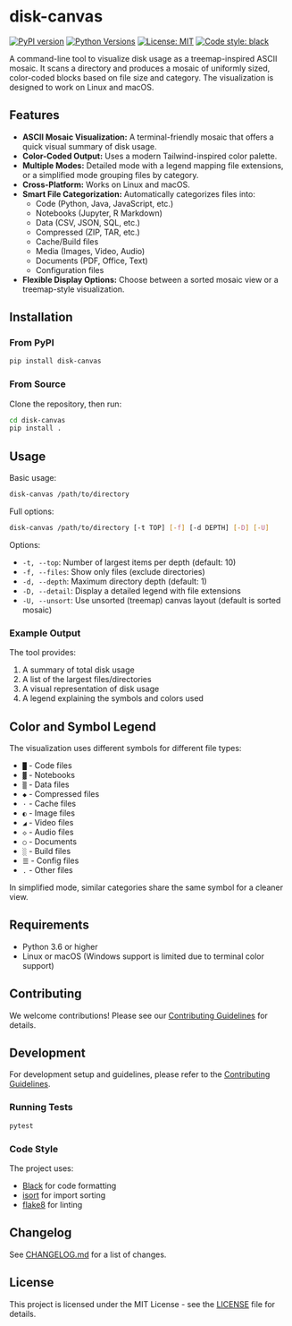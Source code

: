 # disk-canvas

[![PyPI version](https://badge.fury.io/py/disk-canvas.svg)](https://badge.fury.io/py/disk-canvas)
[![Python Versions](https://img.shields.io/pypi/pyversions/disk-canvas.svg)](https://pypi.org/project/disk-canvas/)
[![License: MIT](https://img.shields.io/badge/License-MIT-yellow.svg)](https://opensource.org/licenses/MIT)
[![Code style: black](https://img.shields.io/badge/code%20style-black-000000.svg)](https://github.com/psf/black)

A command-line tool to visualize disk usage as a treemap-inspired ASCII mosaic. It scans a directory and produces a mosaic of uniformly sized, color-coded blocks based on file size and category. The visualization is designed to work on Linux and macOS.

## Features

- **ASCII Mosaic Visualization:** A terminal-friendly mosaic that offers a quick visual summary of disk usage.
- **Color-Coded Output:** Uses a modern Tailwind-inspired color palette.
- **Multiple Modes:** Detailed mode with a legend mapping file extensions, or a simplified mode grouping files by category.
- **Cross-Platform:** Works on Linux and macOS.
- **Smart File Categorization:** Automatically categorizes files into:
  - Code (Python, Java, JavaScript, etc.)
  - Notebooks (Jupyter, R Markdown)
  - Data (CSV, JSON, SQL, etc.)
  - Compressed (ZIP, TAR, etc.)
  - Cache/Build files
  - Media (Images, Video, Audio)
  - Documents (PDF, Office, Text)
  - Configuration files
- **Flexible Display Options:** Choose between a sorted mosaic view or a treemap-style visualization.

## Installation

### From PyPI

```bash
pip install disk-canvas
```

### From Source

Clone the repository, then run:

```bash
cd disk-canvas
pip install .
```

## Usage

Basic usage:

```bash
disk-canvas /path/to/directory
```

Full options:

```bash
disk-canvas /path/to/directory [-t TOP] [-f] [-d DEPTH] [-D] [-U]
```

Options:

- `-t, --top`: Number of largest items per depth (default: 10)
- `-f, --files`: Show only files (exclude directories)
- `-d, --depth`: Maximum directory depth (default: 1)
- `-D, --detail`: Display a detailed legend with file extensions
- `-U, --unsort`: Use unsorted (treemap) canvas layout (default is sorted mosaic)

### Example Output

The tool provides:
1. A summary of total disk usage
2. A list of the largest files/directories
3. A visual representation of disk usage
4. A legend explaining the symbols and colors used

## Color and Symbol Legend

The visualization uses different symbols for different file types:

- `█` - Code files
- `▓` - Notebooks
- `▒` - Data files
- `◆` - Compressed files
- `·` - Cache files
- `◐` - Image files
- `◢` - Video files
- `◇` - Audio files
- `○` - Documents
- `░` - Build files
- `☰` - Config files
- `.` - Other files

In simplified mode, similar categories share the same symbol for a cleaner view.

## Requirements

- Python 3.6 or higher
- Linux or macOS (Windows support is limited due to terminal color support)

## Contributing

We welcome contributions! Please see our [Contributing Guidelines](CONTRIBUTING.md) for details.

## Development

For development setup and guidelines, please refer to the [Contributing Guidelines](CONTRIBUTING.md).

### Running Tests

```bash
pytest
```

### Code Style

The project uses:
- [Black](https://github.com/psf/black) for code formatting
- [isort](https://github.com/PyCQA/isort) for import sorting
- [flake8](https://github.com/PyCQA/flake8) for linting

## Changelog

See [CHANGELOG.md](CHANGELOG.md) for a list of changes.

## License

This project is licensed under the MIT License - see the [LICENSE](LICENSE) file for details.
